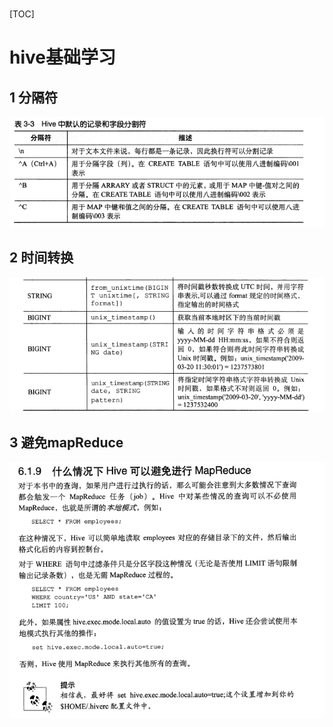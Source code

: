 # 

[TOC]

# hive基础学习

## 1 分隔符

![1566797257085](../picture/1566797257085.png)

## 2 时间转换

![1567475616646](../picture/1567475616646.png)

## 3 避免mapReduce

![1567475738522](../picture/1567475738522.png)
